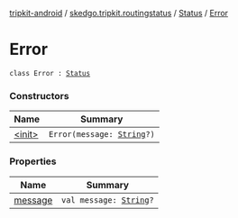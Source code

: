 [tripkit-android](../../../index.md) / [skedgo.tripkit.routingstatus](../../index.md) / [Status](../index.md) / [Error](./index.md)

# Error

`class Error : `[`Status`](../index.md)

### Constructors

| Name | Summary |
|---|---|
| [&lt;init&gt;](-init-.md) | `Error(message: `[`String`](https://kotlinlang.org/api/latest/jvm/stdlib/kotlin/-string/index.html)`?)` |

### Properties

| Name | Summary |
|---|---|
| [message](message.md) | `val message: `[`String`](https://kotlinlang.org/api/latest/jvm/stdlib/kotlin/-string/index.html)`?` |
